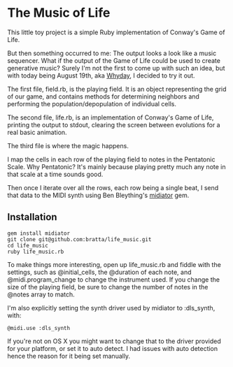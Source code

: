 # The Music of Life

This little toy project is a simple Ruby implementation of Conway's Game of Life.

But then something occurred to me: The output looks a look like a music sequencer.
What if the output of the Game of Life could be used to create generative music?
Surely I'm not the first to come up with such an idea, but with today being
August 19th, aka [Whyday](http://whyday.org/), I decided to try it out.

The first file, field.rb, is the playing field. It is an object representing the
grid of our game, and contains methods for determining neighbors and performing
the population/depopulation of individual cells.

The second file, life.rb, is an implementation of Conway's Game of Life, printing
the output to stdout, clearing the screen between evolutions for a real basic
animation.

The third file is where the magic happens.

I map the cells in each row of the playing field to notes in the Pentatonic Scale.
Why Pentatonic? It's mainly because playing pretty much any note in that scale at
a time sounds good.

Then once I iterate over all the rows, each row being a single beat, I send that
data to the MIDI synth using Ben Bleything's [midiator](http://github.com/bleything/midiator) gem.

## Installation

    gem install midiator
    git clone git@github.com:bratta/life_music.git
    cd life_music
    ruby life_music.rb
    
To make things more interesting, open up life_music.rb and fiddle with the settings,
such as @initial_cells, the @duration of each note, and @midi.program_change to 
change the instrument used. If you change the size of the playing field, be sure
to change the number of notes in the @notes array to match.

I'm also explicitly setting the synth driver used by midiator to :dls_synth, with:

    @midi.use :dls_synth
    
If you're not on OS X you might want to change that to the driver provided for 
your platform, or set it to auto detect. I had issues with auto detection hence 
the reason for it being set manually.
